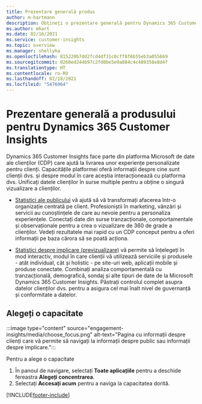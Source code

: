 ```yaml
---
title: Prezentare generală produs
author: m-hartmann
description: Obțineți o prezentare generală pentru Dynamics 365 Customer Insights și capacitățile sale.
ms.author: mhart
ms.date: 02/16/2021
ms.service: customer-insights
ms.topic: overview
ms.manager: shellyha
ms.openlocfilehash: 815220b7dd2fcd4df31c0cff8f6b55eb3a055669
ms.sourcegitcommit: 0260ed244b97c2fd0be5e9a084c4c489358e8d4f
ms.translationtype: HT
ms.contentlocale: ro-RO
ms.lasthandoff: 02/18/2021
ms.locfileid: "5476964"
---
```

# <a name="product-overview-for-dynamics-365-customer-insights"></a>Prezentare generală a produsului pentru Dynamics 365 Customer Insights

Dynamics 365 Customer Insights face parte din platforma Microsoft de date ale clienților (CDP) care ajută la livrarea unor experiențe personalizate pentru clienți. Capacitățile platformei oferă informații despre cine sunt clienții dvs. și despre modul în care aceștia interacționează cu platforma dvs. Unificați datele clienților în surse multiple pentru a obține o singură vizualizare a clienților.


- [Statistici ale publicului](audience-insights/overview.md) vă ajută să vă transformați afacerea într-o organizație centrată pe client. Profesioniștii în marketing, vânzări și servicii au cunoștințele de care au nevoie pentru a personaliza experiențele. Conectați date din surse tranzacționale, comportamentale și observaționale pentru a crea o vizualizare de 360 de grade a clienților. Vedeți rezultatele mai rapid cu un CDP conceput pentru a oferi informații pe baza cărora să se poată acționa. 

- [Statistici despre implicare (previzualizare)](engagement-insights/index.yml) vă permite să înțelegeți în mod interactiv, modul în care clienții vă utilizează serviciile și produsele - atât individual, cât și holistic - pe site-uri web, aplicații mobile și produse conectate. Combinați analiza comportamentală cu tranzacțională, demografică, sondaj și alte tipuri de date de la Microsoft Dynamics 365 Customer Insights. Păstrați controlul complet asupra datelor clienților dvs. pentru a asigura cel mai înalt nivel de guvernanță și conformitate a datelor.
 
## <a name="choose-a-capability"></a>Alegeți o capacitate

:::image type="content" source="engagement-insights/media/choose_focus.png" alt-text="Pagina cu informații despre clienți care vă permite să navigați la informații despre public sau informații despre implicare.":::

Pentru a alege o capacitate

1. În panoul de navigare, selectați **Toate aplicațiile** pentru a deschide fereastra **Alegeți concentrarea**.
1. Selectați **Accesați acum** pentru a naviga la capacitatea dorită.


[!INCLUDE[footer-include](includes/footer-banner.md)]